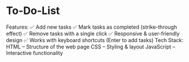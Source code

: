 # To-Do-List
Features: ✅ Add new tasks ✅ Mark tasks as completed (strike-through effect) ✅ Remove tasks with a single click ✅ Responsive &amp; user-friendly design ✅ Works with keyboard shortcuts (Enter to add tasks)  Tech Stack: HTML – Structure of the web page CSS – Styling &amp; layout JavaScript – Interactive functionality
